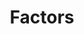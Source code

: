 ---
types: "word"

title: "Factors"

categories: ['']

tags: ['Factors']

arabic: ['عوامل']

publishers: ['خوارزميات الذكاء الاصطناعي في تحليل النص العربي']

types: "word"

slug: ""
---